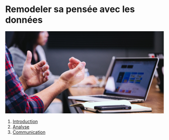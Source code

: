 # Remodeler sa pensée avec les données

![communication](images/communication.jpg)
  

1. [Introduction](14-introduction/README.md)
2. [Analyse](15-analyse/README.md)
3. [Communication](16-communication/README.md)



